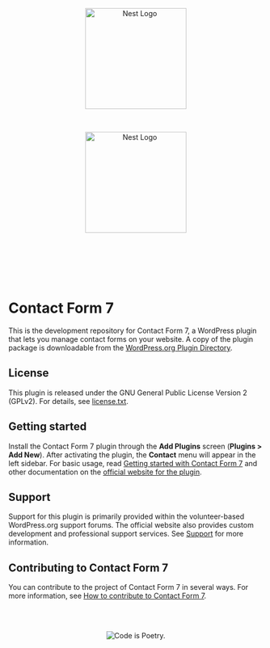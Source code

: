 <p align="center">
  <a href="https://recruit.moneyforward.com/" target="blank"><img src="https://storage.googleapis.com/studio-design-asset-files/projects/Z9qp7A67OP/s-247x44_392d9252-7133-4aa7-907e-861a536cd5ab.svg" width="200" alt="Nest Logo" /></a>
</p>

<br>

<p align="center">
  <img src="https://encrypted-tbn0.gstatic.com/images?q=tbn:ANd9GcQyZYyI_kksy6bkPp1nImZa44ehobfKmxMBiw&usqp=CAU" width="200" alt="Nest Logo" />
</p>
<br>

<p align="center">
  <img src="https://camo.githubusercontent.com/44ef4570e0663cb66576ea1a816223ff22d8493f29ba16ed054fad13d71f1222/68747470733a2f2f696d616765732e6374666173736574732e6e65742f7834776536356271693435712f3739636c5a585a6d745077577a5475783259496c676e2f61373863306635346537653633363932373565616163376530343933333833352f315f485369734c7569664d4f364b624c66504f4b744c6f772e6a706567" alt="" />
</p>
<br>

<br>

Contact Form 7
==============

This is the development repository for Contact Form 7, a WordPress plugin that lets you manage contact forms on your website. A copy of the plugin package is downloadable from the [WordPress.org Plugin Directory](https://wordpress.org/plugins/contact-form-7/).


License
-------

This plugin is released under the GNU General Public License Version 2 (GPLv2). For details, see [license.txt](license.txt).


Getting started
---------------

Install the Contact Form 7 plugin through the **Add Plugins** screen (**Plugins > Add New**). After activating the plugin, the **Contact** menu will appear in the left sidebar. For basic usage, read [Getting started with Contact Form 7](https://contactform7.com/getting-started-with-contact-form-7/) and other documentation on the [official website for the plugin](https://contactform7.com/).


Support
-------

Support for this plugin is primarily provided within the volunteer-based WordPress.org support forums. The official website also provides custom development and professional support services. See [Support](https://contactform7.com/support/) for more information.


Contributing to Contact Form 7
------------------------------

You can contribute to the project of Contact Form 7 in several ways. For more information, see [How to contribute to Contact Form 7](https://contactform7.com/contributing/).


<br/><br/><p align="center"><img src="https://s.w.org/style/images/codeispoetry.png?1" alt="Code is Poetry." /></p>
